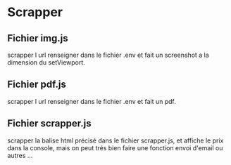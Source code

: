 # Scrapper

## Fichier img.js 
scrapper l url renseigner dans le fichier .env et fait un screenshot a la dimension du setViewport.

## Fichier pdf.js
scrapper l url renseigner dans le fichier .env et fait un pdf.

## Fichier scrapper.js
scrapper la balise html précisé dans le fichier scrapper.js, et affiche le prix dans la console, mais on peut trés bien faire une fonction envoi d'email ou autres ...
